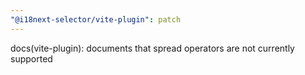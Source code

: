 ```yaml
---
"@i18next-selector/vite-plugin": patch
---
```


docs(vite-plugin): documents that spread operators are not currently supported
